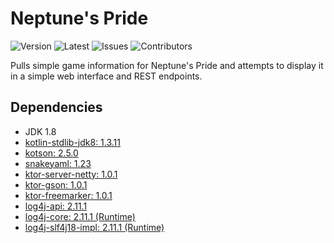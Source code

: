 # Neptune's Pride
![Version](https://img.shields.io/github/release/Macro303/Neptunes-Pride.svg?label=version)
![Latest](https://img.shields.io/github/tag/Macro303/Neptunes-Pride.svg?label=latest)
![Issues](https://img.shields.io/github/issues/Macro303/Neptunes-Pride.svg?label=issues)
![Contributors](https://img.shields.io/github/contributors/Macro303/Neptunes-Pride.svg?label=contributors)

Pulls simple game information for Neptune's Pride and attempts to display it in a simple web interface and REST endpoints.

## Dependencies
 - JDK 1.8
 - [kotlin-stdlib-jdk8: 1.3.11](https://kotlinlang.org/)
 - [kotson: 2.5.0](https://github.com/SalomonBrys/Kotson)
 - [snakeyaml: 1.23](https://bitbucket.org/asomov/snakeyaml)
 - [ktor-server-netty: 1.0.1](https://ktor.io/)
 - [ktor-gson: 1.0.1](https://ktor.io/)
 - [ktor-freemarker: 1.0.1](https://ktor.io/)
 - [log4j-api: 2.11.1](https://logging.apache.org/log4j/2.x/)
 - [log4j-core: 2.11.1 (Runtime)](https://logging.apache.org/log4j/2.x/)
 - [log4j-slf4j18-impl: 2.11.1 (Runtime)](https://logging.apache.org/log4j/2.x/)
